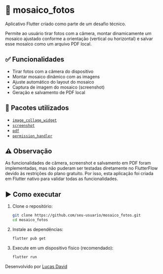# 📸 mosaico_fotos

Aplicativo Flutter criado como parte de um desafio técnico.

Permite ao usuário tirar fotos com a câmera, montar dinamicamente um mosaico ajustado conforme a orientação (vertical ou horizontal) e salvar esse mosaico como um arquivo PDF local.

## ✅ Funcionalidades

- Tirar fotos com a câmera do dispositivo
- Montar mosaico dinâmico com as imagens
- Ajuste automático do layout do mosaico
- Captura de imagem do mosaico (screenshot)
- Geração e salvamento de PDF local

## 🧰 Pacotes utilizados

- [`image_collage_widget`](https://pub.dev/packages/image_collage_widget)
- [`screenshot`](https://pub.dev/packages/screenshot)
- [`pdf`](https://pub.dev/packages/pdf)
- [`permission_handler`](https://pub.dev/packages/permission_handler)

## ⚠️ Observação

As funcionalidades de câmera, screenshot e salvamento em PDF foram implementadas, mas não puderam ser testadas diretamente no FlutterFlow devido às restrições do plano gratuito. Por isso, esta aplicação foi criada em Flutter nativo para validar todas as funcionalidades.

## ▶️ Como executar

1. Clone o repositório:

   ```bash
   git clone https://github.com/seu-usuario/mosaico_fotos.git
   cd mosaico_fotos

   ```

2. Instale as dependências:

   ```bash
   flutter pub get

   ```

3. Execute em um dispositivo físico (recomendado):
   ```bash
   flutter run
   ```

Desenvolvido por [Lucas David](https://github.com/LucasDavid80)
